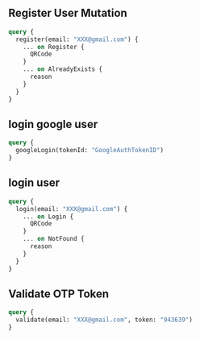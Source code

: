 ## Register User Mutation 

```GraphQl
query {
  register(email: "XXX@gmail.com") {
    ... on Register {
      QRCode
    }
    ... on AlreadyExists {
      reason
    }
  }
}
```

## login google user 

```GraphQl
query {
  googleLogin(tokenId: "GoogleAuthTokenID") 
}
```


## login user 

```GraphQl
query {
  login(email: "XXX@gmail.com") {
    ... on Login {
      QRCode
    }
    ... on NotFound {
      reason
    }
  }
}
```



## Validate OTP Token 

```GraphQl
query {
  validate(email: "XXX@gmail.com", token: "943639")
}

```

